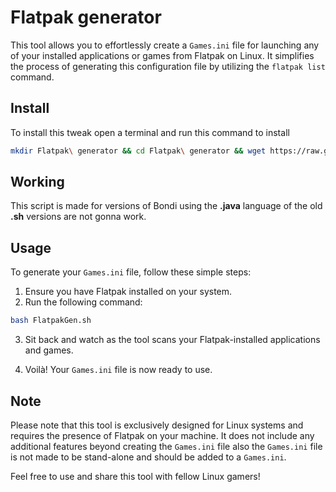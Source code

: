 # Flatpak generator

This tool allows you to effortlessly create a `Games.ini` file for launching any of your installed applications or games from Flatpak on Linux. It simplifies the process of generating this configuration file by utilizing the `flatpak list` command.

## Install
To install this tweak open a terminal and run this command to install
```bash
mkdir Flatpak\ generator && cd Flatpak\ generator && wget https://raw.githubusercontent.com/HttpAnimation/Bondi/main/Tweaks/Flatpak%20generator/Games.ini && wget https://raw.githubusercontent.com/HttpAnimation/Bondi/main/Tweaks/Flatpak%20generator/subsections.ini && wget https://raw.githubusercontent.com/HttpAnimation/Bondi/main/Tweaks/Flatpak%20generator/FlatpakGen.sh
```

## Working
This script is made for versions of Bondi using the **.java** language of the old **.sh** versions are not gonna work.

## Usage

To generate your `Games.ini` file, follow these simple steps:

1. Ensure you have Flatpak installed on your system.
2. Run the following command:

```bash
bash FlatpakGen.sh
```

3. Sit back and watch as the tool scans your Flatpak-installed applications and games.

4. Voilà! Your `Games.ini` file is now ready to use.

## Note

Please note that this tool is exclusively designed for Linux systems and requires the presence of Flatpak on your machine. It does not include any additional features beyond creating the `Games.ini` file also the `Games.ini` file is not made to be stand-alone and should be added to a `Games.ini`.

Feel free to use and share this tool with fellow Linux gamers!
